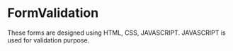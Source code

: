 # FormValidation

These forms are designed using HTML, CSS, JAVASCRIPT.
JAVASCRIPT is used for validation purpose.
